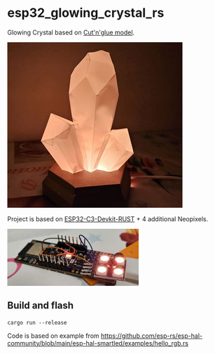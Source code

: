 # esp32_glowing_crystal_rs

Glowing Crystal based on [Cut'n'glue model](https://obchod.cutnglue.cz/svitici-krystal-b/).

![Glowing Crystal](img/esp32-glowing-crystal.jpg)

Project is based on [ESP32-C3-Devkit-RUST](https://github.com/esp-rs/esp-rust-board) + 4 additional Neopixels.

![Glowing Crystal Board](img/esp32-glowing-crystal-board.jpg)

## Build and flash

```
cargo run --release
```

Code is based on example from https://github.com/esp-rs/esp-hal-community/blob/main/esp-hal-smartled/examples/hello_rgb.rs
